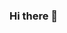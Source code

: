 ### Hi there 👋

<!--
**fahemanaam/FahemAnaam** is a ✨ _special_ ✨ repository because its `README.md` (this file) appears on your GitHub profile.

Here are some ideas to get you started:

- 🔭 I’m currently working as a Freelancer
- 🌱 I’m currently learning DevOps for QA
- 👯 I’m looking to collaborate on  big projects
- 🤔 I’m looking for help with my projects 
- 💬 Ask me about my linkedin
- 📫 How to reach me: fahemye@mail.ru
- 😄 Pronouns: ...
- ⚡ Fun fact: ...
-->


